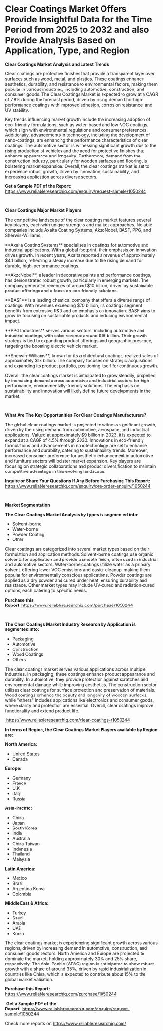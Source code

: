 <p><h1>Clear Coatings Market Offers Provide Insightful Data for the Time Period from 2025 to 2032 and also Provide Analysis Based on Application, Type, and Region</h1></p><p><strong>Clear Coatings Market Analysis and Latest Trends</strong></p>
<p><p>Clear coatings are protective finishes that provide a transparent layer over surfaces such as wood, metal, and plastics. These coatings enhance aesthetics, durability, and resistance to environmental factors, making them popular in various industries, including automotive, construction, and consumer goods. The Clear Coatings Market is expected to grow at a CAGR of 7.8% during the forecast period, driven by rising demand for high-performance coatings with improved adhesion, corrosion resistance, and UV stability.</p><p>Key trends influencing market growth include the increasing adoption of eco-friendly formulations, such as water-based and low-VOC coatings, which align with environmental regulations and consumer preferences. Additionally, advancements in technology, including the development of nano-coatings, are enhancing the performance characteristics of clear coatings. The automotive sector is witnessing significant growth due to the rising production of vehicles and the need for protective finishes that enhance appearance and longevity. Furthermore, demand from the construction industry, particularly for wooden surfaces and flooring, is bolstering market expansion. Overall, the clear coatings market is set to experience robust growth, driven by innovation, sustainability, and increasing application across diverse sectors.</p></p>
<p><strong>Get a Sample PDF of the Report:&nbsp;</strong> <a href="https://www.reliableresearchiq.com/enquiry/request-sample/1050244?utm_campaign=904&utm_medium=2&utm_source=Github&utm_content=ia&utm_term=30012025&utm_id=clear-coatings">https://www.reliableresearchiq.com/enquiry/request-sample/1050244</a></p>
<p>&nbsp;</p>
<p><strong>Clear Coatings Major Market Players</strong></p>
<p><p>The competitive landscape of the clear coatings market features several key players, each with unique strengths and market approaches. Notable companies include Axalta Coating Systems, AkzoNobel, BASF, PPG, and Sherwin-Williams.</p><p>**Axalta Coating Systems** specializes in coatings for automotive and industrial applications. With a global footprint, their emphasis on innovation drives growth. In recent years, Axalta reported a revenue of approximately $4.1 billion, reflecting a steady increase due to the rising demand for durable, high-performance coatings.</p><p>**AkzoNobel**, a leader in decorative paints and performance coatings, has demonstrated robust growth, particularly in emerging markets. The company generated revenues of around $10 billion, driven by sustainable product offerings and a focus on eco-friendly solutions.</p><p>**BASF** is a leading chemical company that offers a diverse range of coatings. With revenues exceeding $70 billion, its coatings segment benefits from extensive R&D and an emphasis on innovation. BASF aims to grow by focusing on sustainable products and reducing environmental impact.</p><p>**PPG Industries** serves various sectors, including automotive and industrial coatings, with sales revenue around $16 billion. Their growth strategy is tied to expanding product offerings and geographic presence, targeting the booming electric vehicle market.</p><p>**Sherwin-Williams**, known for its architectural coatings, realized sales of approximately $18 billion. The company focuses on strategic acquisitions and expanding its product portfolio, positioning itself for continuous growth.</p><p>Overall, the clear coatings market is anticipated to grow steadily, propelled by increasing demand across automotive and industrial sectors for high-performance, environmentally-friendly solutions. The emphasis on sustainability and innovation will likely define future developments in the market.</p></p>
<p>&nbsp;</p>
<p><strong>What Are The Key Opportunities For Clear Coatings Manufacturers?</strong></p>
<p><p>The global clear coatings market is projected to witness significant growth, driven by the rising demand from automotive, aerospace, and industrial applications. Valued at approximately $9 billion in 2023, it is expected to expand at a CAGR of 4.5% through 2030. Innovations in eco-friendly formulations and advancements in nanotechnology are set to enhance performance and durability, catering to sustainability trends. Moreover, increased consumer preference for aesthetic enhancement in automotive and furniture sectors will bolster market expansion. Key players are focusing on strategic collaborations and product diversification to maintain competitive advantage in this evolving landscape.</p></p>
<p><strong>Inquire or Share Your Questions If Any Before Purchasing This Report:</strong> <a href="https://www.reliableresearchiq.com/enquiry/pre-order-enquiry/1050244?utm_campaign=904&utm_medium=2&utm_source=Github&utm_content=ia&utm_term=30012025&utm_id=clear-coatings">https://www.reliableresearchiq.com/enquiry/pre-order-enquiry/1050244</a></p>
<p>&nbsp;</p>
<p><strong>Market Segmentation</strong></p>
<p><strong>The Clear Coatings Market Analysis by types is segmented into:</strong></p>
<p><ul><li>Solvent-borne</li><li>Water-borne</li><li>Powder Coating</li><li>Other</li></ul></p>
<p><p>Clear coatings are categorized into several market types based on their formulation and application methods. Solvent-borne coatings use organic solvents for application and provide a smooth finish, often used in industrial and automotive sectors. Water-borne coatings utilize water as a primary solvent, offering lower VOC emissions and easier cleanup, making them popular for environmentally conscious applications. Powder coatings are applied as a dry powder and cured under heat, ensuring durability and resistance. Other market types may include UV-cured and radiation-cured options, each catering to specific needs.</p></p>
<p><strong>Purchase this Report:&nbsp;</strong><a href="https://www.reliableresearchiq.com/purchase/1050244?utm_campaign=904&utm_medium=2&utm_source=Github&utm_content=ia&utm_term=30012025&utm_id=clear-coatings">https://www.reliableresearchiq.com/purchase/1050244</a></p>
<p>&nbsp;</p>
<p><strong>The Clear Coatings Market Industry Research by Application is segmented into:</strong></p>
<p><ul><li>Packaging</li><li>Automotive</li><li>Construction</li><li>Wood Coatings</li><li>Others</li></ul></p>
<p><p>The clear coatings market serves various applications across multiple industries. In packaging, these coatings enhance product appearance and durability. In automotive, they provide protection against scratches and environmental damage while improving aesthetics. The construction sector utilizes clear coatings for surface protection and preservation of materials. Wood coatings enhance the beauty and longevity of wooden surfaces, while "others" includes applications like electronics and consumer goods, where clarity and protection are essential. Overall, clear coatings improve functionality and extend product life.</p></p>
<p><a href="https://www.reliableresearchiq.com/clear-coatings-r1050244?utm_campaign=904&utm_medium=2&utm_source=Github&utm_content=ia&utm_term=30012025&utm_id=clear-coatings">&nbsp;https://www.reliableresearchiq.com/clear-coatings-r1050244</a></p>
<p><strong>In terms of Region, the Clear Coatings Market Players available by Region are:</strong></p>
<p>
    <p> <strong> North America: </strong>
        <ul>
            <li>United States</li>
            <li>Canada</li>
        </ul>
        </p> 
    <p> <strong> Europe: </strong>
        <ul>
            <li>Germany</li>
            <li>France</li>
            <li>U.K.</li>
            <li>Italy</li>
            <li>Russia</li>
        </ul>
        </p> 
    <p> <strong> Asia-Pacific: </strong>
        <ul>
            <li>China</li>
            <li>Japan</li>
            <li>South Korea</li>
            <li>India</li>
            <li>Australia</li>
            <li>China Taiwan</li>
            <li>Indonesia</li>
            <li>Thailand</li>
            <li>Malaysia</li>
        </ul>
        </p> 
    <p> <strong> Latin America: </strong>
        <ul>
            <li>Mexico</li>
            <li>Brazil</li>
            <li>Argentina Korea</li>
            <li>Colombia</li>
        </ul>
        </p> 
    <p> <strong> Middle East & Africa: </strong>
        <ul>
            <li>Turkey</li>
            <li>Saudi</li>
            <li>Arabia</li>
            <li>UAE</li>
            <li>Korea</li>
        </ul>
    </p>
    </p>
<p><p>The clear coatings market is experiencing significant growth across various regions, driven by increasing demand in automotive, construction, and consumer goods sectors. North America and Europe are projected to dominate the market, holding approximately 30% and 25% share, respectively. The Asia-Pacific (APAC) region is anticipated to show robust growth with a share of around 35%, driven by rapid industrialization in countries like China, which is expected to contribute about 15% to the global market valuation.</p></p>
<p><strong>Purchase this Report: </strong><a href="https://www.reliableresearchiq.com/purchase/1050244?utm_campaign=904&utm_medium=2&utm_source=Github&utm_content=ia&utm_term=30012025&utm_id=clear-coatings">https://www.reliableresearchiq.com/purchase/1050244</a></p>
<p>&nbsp;<strong>Get a Sample PDF of the Report:&nbsp;&nbsp;</strong><a href="https://www.reliableresearchiq.com/enquiry/request-sample/1050244?utm_campaign=904&utm_medium=2&utm_source=Github&utm_content=ia&utm_term=30012025&utm_id=clear-coatings">https://www.reliableresearchiq.com/enquiry/request-sample/1050244</a></p>
<p><strong></strong></p>
<p>Check more reports on <a href="https://www.reliableresearchiq.com/?utm_campaign=904&utm_medium=2&utm_source=Github&utm_content=ia&utm_term=30012025&utm_id=clear-coatings">https://www.reliableresearchiq.com/</a></p>